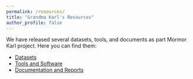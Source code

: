 ```yaml
---
permalink: /resources/
title: "Grandma Karl's Resources"
author_profile: false
---
```


We have released several datasets, tools, and documents as part Mormor Karl project. Here you can find them:

- [Datasets](./datasets/)
- [Tools and Software](./tools/)
- [Documentation and Reports](./reports/)